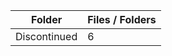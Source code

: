 | Folder       |   Files / Folders |
|--------------|-------------------|
| Discontinued |                 6 |